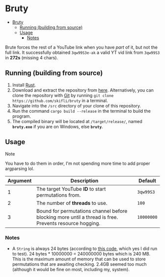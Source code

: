 # Bruty

- [Bruty](#bruty)
  - [Running (building from source)](#running-building-from-source)
  - [Usage](#usage)
    - [Notes](#notes)

Brute forces the rest of a YouTube link when you have *part* of it, but not the full link. It successfully obtained `3qw99S3e-ak` a valid YT vid link from `3qw99S3` in **272s** (missing 4 chars).

## Running (building from source)

1. Install [Rust](https://www.rust-lang.org/tools/install).
2. Download and extract the repository from [here](https://github.com/skifli/bruty/archive/refs/heads/master.zip). Alternatively, you can clone the repository with [Git](https://git-scm.com/) by running `git clone https://github.com/skifli/bruty` in a terminal.
3. Navigate into the `/src` directory of your clone of this repository.
4. Run the command `cargo build --release` in the terminal to build the program.
5. The compiled binary will be located at `/target/release/`, named **`bruty.exe`** if you are on Windows, else **`bruty`**.

## Usage

> [!NOTE]
> You have to do them in order, I'm not spending more time to add proper argparsing lol.

| Argument | Description                                                                                            | Default    |
| -------- | ------------------------------------------------------------------------------------------------------ | ---------- |
| 1        | The target YouTube **ID** to start permutations from.                                                  | `3qw99S3`  |
| 2        | The number of **threads** to use.                                                                      | `100`      |
| 3        | Bound for permutations channel before blocking more until a thread is free. Prevents resource hogging. | `10000000` |

### Notes

* A `String` is always 24 bytes (according to [this code](https://dhghomon.github.io/easy_rust/Chapter_14.html#:~:text=A%20String%20is%20always%2024%20bytes), which yes I did run to test). 24 bytes * 10000000 = 240000000 bytes which is 240 MB. This is the maximum amount of memory that can be used to store permutations that are awaiting checking. 2.4GB seemed too much (although it would be fine on most, including my, system).